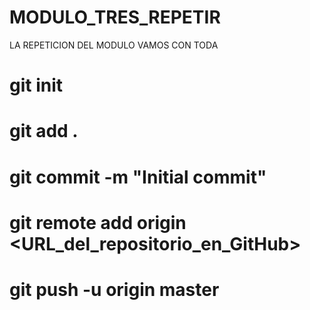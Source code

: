 # MODULO_TRES_REPETIR
LA REPETICION DEL MODULO VAMOS CON TODA

 # git init
 # git add .
 # git commit -m "Initial commit"
 # git remote add origin <URL_del_repositorio_en_GitHub>
 # git push -u origin master
